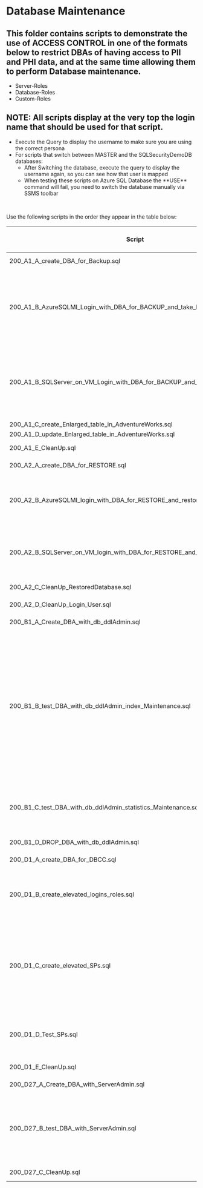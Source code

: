 # Database Maintenance

## This folder contains scripts to demonstrate the use of ACCESS CONTROL in one of the formats below to restrict DBAs of having access to PII and PHI data, and at the same time allowing them to perform Database maintenance.
<ul>
  <li>Server-Roles</li>
  <li>Database-Roles</li>
  <li>Custom-Roles</li>
</ul>

## NOTE: All scripts display at the very top the **login name** that should be used for that script.<br>
<ul>
<li>Execute the Query to display the username to make sure you are using the correct persona</li>
<li>For scripts that switch between MASTER and the SQLSecurityDemoDB databases:<ul>
  <li>After Switching the database, execute the query to display the username again, so you can see how that user is mapped</li>
  <li>When testing these scripts on Azure SQL Database the **USE** command will fail, you need to switch the database manually via SSMS toolbar</li>
  </ul>
</ul>
<br>

Use the following scripts in the order they appear in the table below:

| Script | Description | SQL Server on VM | Azure SQL MI | Azure SQL DB |
| ----------- | ----------- | ----------- | ----------- | ----------- |
| 200_A1_A_create_DBA_for_Backup.sql | Create a login who will perform backup operations | Y | Y | ? |
| 200_A1_B_AzureSQLMI_Login_with_DBA_for_BACKUP_and_take_backups.sql | **for tests on Azure SQL Managed Instance**<br>Login as Backup operator.<br> Verify the backup operator doesn't have access to tables. <br> Perform FULL backup on databases: <ul><li>master</li><li>AdventureWorks</li></ul>  |  N | Y | ? |
| 200_A1_B_SQLServer_on_VM_Login_with_DBA_for_BACKUP_and_take_backups.sql | **for tests on SQL Server on-premises or VM**<br>Login as Backup operator.<br> Verify the backup operator doesn't have access to tables. <br> Perform FULL backup on databases: <ul><li>master</li><li>AdventureWorks</li></ul>  |  Y | N | ? |
| 200_A1_C_create_Enlarged_table_in_AdventureWorks.sql | Creates and populate a new table  |  Y | Y | ? |
| 200_A1_D_update_Enlarged_table_in_AdventureWorks.sql | update rows in the new table |  Y | Y | ? |
| 200_A1_E_CleanUp.sql | Clean-up Login and User for Backup Operator |  Y | Y | ? |
| 200_A2_A_create_DBA_for_RESTORE.sql | Create a login who will perform restore operations |  Y | Y | ? |
| 200_A2_B_AzureSQLMI_login_with_DBA_for_RESTORE_and_restore_databases.sql | **for tests on Azure SQL Managed Instance**<br> Login as Restore operator.<br> Perform Restore on database: <ul><li>AdventureWorks</li></ul> |  N | Y | ? |
| 200_A2_B_SQLServer_on_VM_login_with_DBA_for_RESTORE_and_restore_databases.sql | **for tests on SQL Server on-premises or VM**<br>Login as Restore operator.<br> Perform Restore on database: <ul><li>AdventureWorks</li></ul> |  Y | N | ? |
| 200_A2_C_CleanUp_RestoredDatabase.sql | Clean-up entries on MSDB<br>Drops restored database  |  Y | Y | ? |
| 200_A2_D_CleanUp_Login_User.sql | Clean-up Login and User for Restore operator |  Y | Y | ? |
| 200_B1_A_Create_DBA_with_db_ddlAdmin.sql | Creates a Login and User for DDL-Admin |  Y | Y | ? |
| 200_B1_B_test_DBA_with_db_ddlAdmin_index_Maintenance.sql | Login as DDL-Admin.<br>Executes statements to: <ul><li>Create a Table</li><li>Altetr Table</li><li>Access Data from created table</li><li>Add (document) Extended Properties to the table</li><li>try to select data from the created table</li><li>try to drop created table</li><li>try to overpower masking settings</li><li>Try to select data from other schemas/tables</li><li>Creates Indexes</li><li>Alter Indexes</li><li>Drop Indexes</li><li>Alter Indexes</li><li>Create Views</li></ul> |  Y | Y | ? |
| 200_B1_C_test_DBA_with_db_ddlAdmin_statistics_Maintenance.sql | Login as DDL-Admin.<br>Executes statements to: <ul><li>Create Statistics</li><li>Update Statistics</li><li>Drop Statistics</li></ul>| Y | Y | ? |
| 200_B1_D_DROP_DBA_with_db_ddlAdmin.sql | Clean-up Login and User for DDL Admin |  Y | Y | ? |
| 200_D1_A_create_DBA_for_DBCC.sql | Create a login who will perform DBCC operations |  Y | Y | ? |
| 200_D1_B_create_elevated_logins_roles.sql | Creates: <ul><li>a schema to contain tools to execute DBCC</li><li>an Internal Principal for DBCC commands</li></ul>  |  Y | Y | ? |
| 200_D1_C_create_elevated_SPs.sql | Creates Stored Procedures in the tools schema to execute DBCC commands:<ul><li>up_sp_DBCC_statement - Stored Procedure to execute a generic DBCC command, with limited validation</li><li>up_sp_DBCC_Statement_all_DBCCs - Stored Procedure to execute commands limited to a **restricted**  list of DBCC commands</li></ul> |  Y | Y | ? |
| 200_D1_D_Test_SPs.sql | Login as DBCC Operator.<br> Try to SELECT from tables.<br>Try to manipulate Masking settings.<br>Try to execute DBCC commands.<br>Execute Stored Procedures created to wrap DBCC execution  |  Y | Y | ? |
| 200_D1_E_CleanUp.sql | Drop the User and Login for DBCC Operator |  Y | Y | ? |
| 200_D27_A_Create_DBA_with_ServerAdmin.sql | Create Login and User for Server-Admin operations |  Y | Y | ? |
| 200_D27_B_test_DBA_with_ServerAdmin.sql | Login as Server-Admin operator.<br>Try to select from tables.<br>Try to manipulate masking settings.<br>Try to run DBCC commands.<br>Try to SHUTDOWN server.<br>Try to execute stored procedure sp_lock.<br>Try to stop/pause/resume/restart engine  |  Y | Y | ? |
| 200_D27_C_CleanUp.sql | Clean-up Server-Admin User and Login  |  Y | Y | ? |

